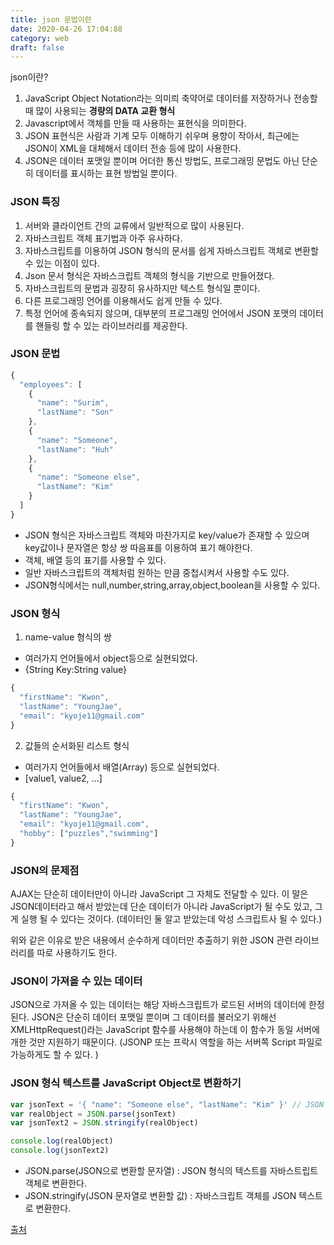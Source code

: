 ```yaml
---
title: json 문법이란
date: 2020-04-26 17:04:88
category: web
draft: false
---
```


json이란?

1. JavaScript Object Notation라는 의미릐 축약어로 데이터를 저장하거나 전송할 때 많이 사용되는
   **경량의 DATA 교환 형식**
2. Javascript에서 객체를 만들 때 사용하는 표현식을 의미한다.
3. JSON 표현식은 사람과 기계 모두 이해하기 쉬우며 용향이 작아서, 최근에는 JSON이 XML을 대체해서 데이터 전송 등에 많이 사용한다.
4. JSON은 데이터 포맷일 뿐이며 어더한 통신 방법도, 프로그래밍 문법도 아닌 단순히 데이터를 표시하는 표현 방법일 뿐이다.

### JSON 특징

1. 서버와 클라이언트 간의 교류에서 일반적으로 많이 사용된다.
2. 자바스크립트 객체 표기법과 아주 유사하다.
3. 자바스크립트를 이용하여 JSON 형식의 문서를 쉽게 자바스크립트 객체로 변환할 수 있는 이점이 있다.
4. Json 문서 형식은 자바스크립트 객체의 형식을 기반으로 만들어졌다.
5. 자바스크립트의 문법과 굉장히 유사하지만 텍스트 형식일 뿐이다.
6. 다른 프로그래밍 언어를 이용해서도 쉽게 만들 수 있다.
7. 특정 언어에 종속되지 않으며, 대부분의 프로그래밍 언어에서 JSON 포맷의 데이터를 핸들링 할 수 있는 라이브러리를 제공한다.

### JSON 문법

```javascript
{
  "employees": [
    {
      "name": "Surim",
      "lastName": "Son"
    },
    {
      "name": "Someone",
      "lastName": "Huh"
    },
    {
      "name": "Someone else",
      "lastName": "Kim"
    }
  ]
}

```

- JSON 형식은 자바스크립트 객체와 마찬가지로 key/value가 존재할 수 있으며 key값이나 문자열은 항상 쌍 따음표를 이용하여 표기 해야한다.
- 객체, 배열 등의 표기를 사용할 수 있다.
- 일반 자바스크립트의 객체처럼 원하는 만큼 중첩시켜서 사용할 수도 있다.
- JSON형식에서는 null,number,string,array,object,boolean을 사용할 수 있다.

### JSON 형식

1. name-value 형식의 쌍

- 여러가지 언어들에서 object등으로 실현되었다.
- {String Key:String value}

```javascript
{
  "firstName": "Kwon",
  "lastName": "YoungJae",
  "email": "kyoje11@gmail.com"
}

```

2. 값들의 순서화된 리스트 형식

- 여러가지 언어들에서 배열(Array) 등으로 실현되었다.
- [value1, value2, ...]

```javascript
{
  "firstName": "Kwon",
  "lastName": "YoungJae",
  "email": "kyoje11@gmail.com",
  "hobby": ["puzzles","swimming"]
}
```

### JSON의 문제점

AJAX는 단순히 데이터만이 아니라 JavaScript 그 자체도 전달할 수 있다. 이 말은 JSON데이터라고 해서 받았는데 단순 데이터가 아니라 JavaScript가
될 수도 있고, 그게 실행 될 수 있다는 것이다. (데이터인 둘 알고 받았는데 악성 스크립트사 될 수 있다.)

위와 같은 이유로 받은 내용에서 순수하게 데이터만 추출하기 위한 JSON 관련 라이브러리를 따로 사용하기도 한다.

### JSON이 가져올 수 있는 데이터

JSON으로 가져올 수 있는 데이터는 해당 자바스크립트가 로드된 서버의 데이터에 한정된다.
JSON은 단순히 데이터 포맷일 뿐이며 그 데이터를 불러오기 위해선 XMLHttpRequest()라는 JavaScript 함수를 사용해야 하는데 이 함수가 동일 서버에 개한 것만 지원하기 때문이다. (JSONP 또는 프락시 역할을 하는 서버쪽 Script 파일로 가능하게도 할 수 있다. )

### JSON 형식 텍스트를 JavaScript Object로 변환하기

```javascript
var jsonText = '{ "name": "Someone else", "lastName": "Kim" }' // JSON 형식의 문자열
var realObject = JSON.parse(jsonText)
var jsonText2 = JSON.stringify(realObject)

console.log(realObject)
console.log(jsonText2)
```

- JSON.parse(JSON으로 변환할 문자열) : JSON 형식의 텍스트를 자바스트립트 객체로 변환한다.
- JSON.stringify(JSON 문자열로 변환할 값) : 자바스크립트 객체를 JSON 텍스트로 변환한다.

<a class="source_link" href="https://velog.io/@surim014/JSON%EC%9D%B4%EB%9E%80-%EB%AC%B4%EC%97%87%EC%9D%B8%EA%B0%80" target="_blank">출처</a>
